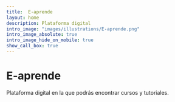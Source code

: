 ```yaml
---
title:  E-aprende
layout: home
description: Plataforma digital
intro_image: "images/illustrations/E-aprende.png"
intro_image_absolute: true
intro_image_hide_on_mobile: true
show_call_box: true
---
```


# E-aprende

Plataforma digital en la que podrás encontrar cursos y tutoriales.
